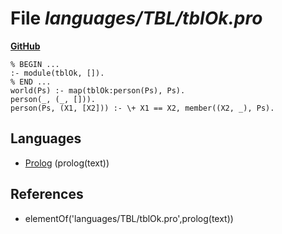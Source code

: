 # File _languages/TBL/tblOk.pro_
**[GitHub](https://github.com/softlang/yas/blob/master/languages/TBL/tblOk.pro)**
```
% BEGIN ...
:- module(tblOk, []).
% END ...
world(Ps) :- map(tblOk:person(Ps), Ps).
person(_, (_, [])).
person(Ps, (X1, [X2])) :- \+ X1 == X2, member((X2, _), Ps).
```

## Languages
* [Prolog](../languages/Prolog.md) (prolog(text))

## References
* elementOf('languages/TBL/tblOk.pro',prolog(text))
